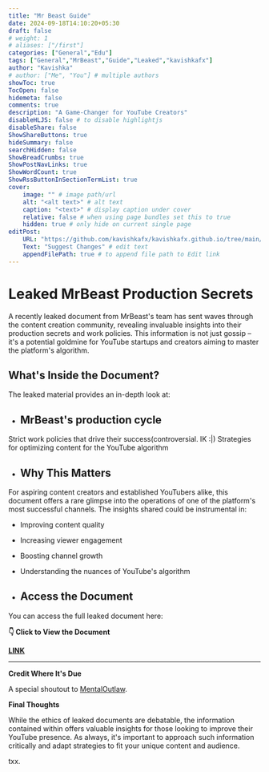 ```yaml
---
title: "Mr Beast Guide"
date: 2024-09-18T14:10:20+05:30
draft: false
# weight: 1
# aliases: ["/first"]
categories: ["General","Edu"]
tags: ["General","MrBeast","Guide","Leaked","kavishkafx"]
author: "Kavishka"
# author: ["Me", "You"] # multiple authors
showToc: true
TocOpen: false
hidemeta: false
comments: true
description: "A Game-Changer for YouTube Creators"
disableHLJS: false # to disable highlightjs
disableShare: false
ShowShareButtons: true
hideSummary: false
searchHidden: false
ShowBreadCrumbs: true
ShowPostNavLinks: true
ShowWordCount: true
ShowRssButtonInSectionTermList: true
cover:
    image: "" # image path/url
    alt: "<alt text>" # alt text
    caption: "<text>" # display caption under cover
    relative: false # when using page bundles set this to true
    hidden: true # only hide on current single page
editPost:
    URL: "https://github.com/kavishkafx/kavishkafx.github.io/tree/main/content"
    Text: "Suggest Changes" # edit text
    appendFilePath: true # to append file path to Edit link
---
```


# Leaked MrBeast Production Secrets

A recently leaked document from MrBeast's team has sent waves through the content creation community, revealing invaluable insights into their production secrets and work policies. This information is not just gossip – it's a potential goldmine for YouTube startups and creators aiming to master the platform's algorithm.

## **What's Inside the Document?**

The leaked material provides an in-depth look at:

- ## MrBeast's production cycle

Strict work policies that drive their success(controversial. IK :|)
Strategies for optimizing content for the YouTube algorithm

- ## Why This Matters
 
For aspiring content creators and established YouTubers alike, this document offers a rare glimpse into the operations of one of the platform's most successful channels. The insights shared could be instrumental in:

- Improving content quality
- Increasing viewer engagement
- Boosting channel growth
- Understanding the nuances of YouTube's algorithm

- ## Access the Document

You can access the full leaked document here:

**👇 Click to View the Document**

**[LINK](https://drive.google.com/file/d/19wwqJmIC-_Adoly8SWBzXCL5KarAM-Lv/view?usp=sharing)**

---

**Credit Where It's Due**

A special shoutout to [MentalOutlaw](https://www.youtube.com/@MentalOutlaw).

**Final Thoughts**

While the ethics of leaked documents are debatable, the information contained within offers valuable insights for those looking to improve their YouTube presence. As always, it's important to approach such information critically and adapt strategies to fit your unique content and audience.

txx.